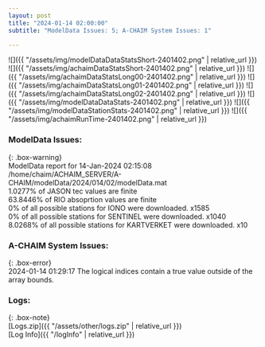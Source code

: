 ```yaml
---
layout: post
title: "2024-01-14 02:00:00"
subtitle: "ModelData Issues: 5; A-CHAIM System Issues: 1"

---
```


![]({{ "/assets/img/modelDataDataStatsShort-2401402.png" | relative_url }})
![]({{ "/assets/img/achaimDataStatsShort-2401402.png" | relative_url }})
![]({{ "/assets/img/achaimDataStatsLong00-2401402.png" | relative_url }})
![]({{ "/assets/img/achaimDataStatsLong01-2401402.png" | relative_url }})
![]({{ "/assets/img/achaimDataStatsLong02-2401402.png" | relative_url }})
![]({{ "/assets/img/modelDataDataStats-2401402.png" | relative_url }})
![]({{ "/assets/img/modelDataStationStats-2401402.png" | relative_url }})
![]({{ "/assets/img/achaimRunTime-2401402.png" | relative_url }})


### ModelData Issues:  
  
{: .box-warning}  
 ModelData report for 14-Jan-2024 02:15:08   
 /home/chaim/ACHAIM_SERVER/A-CHAIM/modelData/2024/014/02/modelData.mat   
 1.0277% of JASON tec values are finite   
 63.8446% of RIO absoprtion values are finite   
 0% of all possible stations for IONO were downloaded. x1585   
 0% of all possible stations for SENTINEL were downloaded. x1040   
 8.0268% of all possible stations for KARTVERKET were downloaded. x10   
  
### A-CHAIM System Issues:  
  
{: .box-error}  
2024-01-14 01:29:17 The logical indices contain a true value outside of the array bounds.  

### Logs:  
  
{: .box-note}  
[Logs.zip]({{ "/assets/other/logs.zip" | relative_url }})  
[Log Info]({{ "/logInfo" | relative_url }})  
